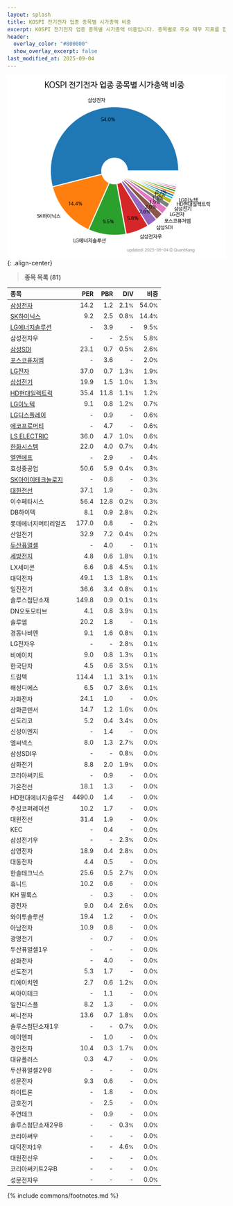 ```yaml
---
layout: splash
title: KOSPI 전기전자 업종 종목별 시가총액 비중
excerpt: KOSPI 전기전자 업종 종목별 시가총액 비중입니다. 종목별로 주요 재무 지표를 함께 표시합니다.
header:
  overlay_color: "#800000"
  show_overlay_excerpt: false
last_modified_at: 2025-09-04
---
```



![KOSPI 전기전자 업종 종목별 시가총액 비중](/stats/sector/images/kospi_업종_전기전자_종목.png){: .align-center}


> **종목 목록 (81)**<a id="list"></a>

| **종목** | **PER** | **PBR** | **DIV** | **비중** |
| :------- | ------: | ------: | ------: | -------: |
| [삼성전자](/005930/) | 14.2 | 1.2 | 2.1<small>%</small> | 54.0<small>%</small> |
| [SK하이닉스](/000660/) | 9.2 | 2.5 | 0.8<small>%</small> | 14.4<small>%</small> |
| [LG에너지솔루션](/373220/) | - | 3.9 | - | 9.5<small>%</small> |
| 삼성전자우 | - | - | 2.5<small>%</small> | 5.8<small>%</small> |
| [삼성SDI](/006400/) | 23.1 | 0.7 | 0.5<small>%</small> | 2.6<small>%</small> |
| [포스코퓨처엠](/003670/) | - | 3.6 | - | 2.0<small>%</small> |
| [LG전자](/066570/) | 37.0 | 0.7 | 1.3<small>%</small> | 1.9<small>%</small> |
| [삼성전기](/009150/) | 19.9 | 1.5 | 1.0<small>%</small> | 1.3<small>%</small> |
| [HD현대일렉트릭](/267260/) | 35.4 | 11.8 | 1.1<small>%</small> | 1.2<small>%</small> |
| [LG이노텍](/011070/) | 9.1 | 0.8 | 1.2<small>%</small> | 0.7<small>%</small> |
| [LG디스플레이](/034220/) | - | 0.9 | - | 0.6<small>%</small> |
| [에코프로머티](/450080/) | - | 4.7 | - | 0.6<small>%</small> |
| [LS ELECTRIC](/010120/) | 36.0 | 4.7 | 1.0<small>%</small> | 0.6<small>%</small> |
| [한화시스템](/272210/) | 22.0 | 4.0 | 0.7<small>%</small> | 0.4<small>%</small> |
| [엘앤에프](/066970/) | - | 2.9 | - | 0.4<small>%</small> |
| 효성중공업 | 50.6 | 5.9 | 0.4<small>%</small> | 0.3<small>%</small> |
| [SK아이이테크놀로지](/361610/) | - | 0.8 | - | 0.3<small>%</small> |
| [대한전선](/001440/) | 37.1 | 1.9 | - | 0.3<small>%</small> |
| 이수페타시스 | 56.4 | 12.8 | 0.2<small>%</small> | 0.3<small>%</small> |
| DB하이텍 | 8.1 | 0.9 | 2.8<small>%</small> | 0.2<small>%</small> |
| 롯데에너지머티리얼즈 | 177.0 | 0.8 | - | 0.2<small>%</small> |
| 산일전기 | 32.9 | 7.2 | 0.4<small>%</small> | 0.2<small>%</small> |
| [두산퓨얼셀](/336260/) | - | 4.0 | - | 0.1<small>%</small> |
| [세방전지](/004490/) | 4.8 | 0.6 | 1.8<small>%</small> | 0.1<small>%</small> |
| LX세미콘 | 6.6 | 0.8 | 4.5<small>%</small> | 0.1<small>%</small> |
| 대덕전자 | 49.1 | 1.3 | 1.8<small>%</small> | 0.1<small>%</small> |
| 일진전기 | 36.6 | 3.4 | 0.8<small>%</small> | 0.1<small>%</small> |
| 솔루스첨단소재 | 149.8 | 0.9 | 0.1<small>%</small> | 0.1<small>%</small> |
| DN오토모티브 | 4.1 | 0.8 | 3.9<small>%</small> | 0.1<small>%</small> |
| 솔루엠 | 20.2 | 1.8 | - | 0.1<small>%</small> |
| 경동나비엔 | 9.1 | 1.6 | 0.8<small>%</small> | 0.1<small>%</small> |
| LG전자우 | - | - | 2.8<small>%</small> | 0.1<small>%</small> |
| 비에이치 | 9.0 | 0.8 | 1.3<small>%</small> | 0.1<small>%</small> |
| 한국단자 | 4.5 | 0.6 | 3.5<small>%</small> | 0.1<small>%</small> |
| 드림텍 | 114.4 | 1.1 | 3.1<small>%</small> | 0.1<small>%</small> |
| 해성디에스 | 6.5 | 0.7 | 3.6<small>%</small> | 0.1<small>%</small> |
| 자화전자 | 24.1 | 1.0 | - | 0.0<small>%</small> |
| 삼화콘덴서 | 14.7 | 1.2 | 1.6<small>%</small> | 0.0<small>%</small> |
| 신도리코 | 5.2 | 0.4 | 3.4<small>%</small> | 0.0<small>%</small> |
| 신성이엔지 | - | 1.4 | - | 0.0<small>%</small> |
| 엠씨넥스 | 8.0 | 1.3 | 2.7<small>%</small> | 0.0<small>%</small> |
| 삼성SDI우 | - | - | 0.8<small>%</small> | 0.0<small>%</small> |
| 삼화전기 | 8.8 | 2.0 | 1.9<small>%</small> | 0.0<small>%</small> |
| 코리아써키트 | - | 0.9 | - | 0.0<small>%</small> |
| 가온전선 | 18.1 | 1.3 | - | 0.0<small>%</small> |
| HD현대에너지솔루션 | 4490.0 | 1.4 | - | 0.0<small>%</small> |
| 주성코퍼레이션 | 10.2 | 1.7 | - | 0.0<small>%</small> |
| 대원전선 | 31.4 | 1.9 | - | 0.0<small>%</small> |
| KEC | - | 0.4 | - | 0.0<small>%</small> |
| 삼성전기우 | - | - | 2.3<small>%</small> | 0.0<small>%</small> |
| 삼영전자 | 18.9 | 0.4 | 2.8<small>%</small> | 0.0<small>%</small> |
| 대동전자 | 4.4 | 0.5 | - | 0.0<small>%</small> |
| 한솔테크닉스 | 25.6 | 0.5 | 2.7<small>%</small> | 0.0<small>%</small> |
| 휴니드 | 10.2 | 0.6 | - | 0.0<small>%</small> |
| KH 필룩스 | - | 0.3 | - | 0.0<small>%</small> |
| 광전자 | 9.0 | 0.4 | 2.6<small>%</small> | 0.0<small>%</small> |
| 와이투솔루션 | 19.4 | 1.2 | - | 0.0<small>%</small> |
| 아남전자 | 10.9 | 0.8 | - | 0.0<small>%</small> |
| 광명전기 | - | 0.7 | - | 0.0<small>%</small> |
| 두산퓨얼셀1우 | - | - | - | 0.0<small>%</small> |
| 삼화전자 | - | 4.0 | - | 0.0<small>%</small> |
| 선도전기 | 5.3 | 1.7 | - | 0.0<small>%</small> |
| 티에이치엔 | 2.7 | 0.6 | 1.2<small>%</small> | 0.0<small>%</small> |
| 씨아이테크 | - | 1.1 | - | 0.0<small>%</small> |
| 일진디스플 | 8.2 | 1.3 | - | 0.0<small>%</small> |
| 써니전자 | 13.6 | 0.7 | 1.8<small>%</small> | 0.0<small>%</small> |
| 솔루스첨단소재1우 | - | - | 0.7<small>%</small> | 0.0<small>%</small> |
| 에이엔피 | - | 1.0 | - | 0.0<small>%</small> |
| 경인전자 | 10.4 | 0.3 | 1.7<small>%</small> | 0.0<small>%</small> |
| 대유플러스 | 0.3 | 4.7 | - | 0.0<small>%</small> |
| 두산퓨얼셀2우B | - | - | - | 0.0<small>%</small> |
| 성문전자 | 9.3 | 0.6 | - | 0.0<small>%</small> |
| 하이트론 | - | 1.8 | - | 0.0<small>%</small> |
| 금호전기 | - | 2.5 | - | 0.0<small>%</small> |
| 주연테크 | - | 0.9 | - | 0.0<small>%</small> |
| 솔루스첨단소재2우B | - | - | 0.3<small>%</small> | 0.0<small>%</small> |
| 코리아써우 | - | - | - | 0.0<small>%</small> |
| 대덕전자1우 | - | - | 4.6<small>%</small> | 0.0<small>%</small> |
| 대원전선우 | - | - | - | 0.0<small>%</small> |
| 코리아써키트2우B | - | - | - | 0.0<small>%</small> |
| 성문전자우 | - | - | - | 0.0<small>%</small> |

{% include commons/footnotes.md %}